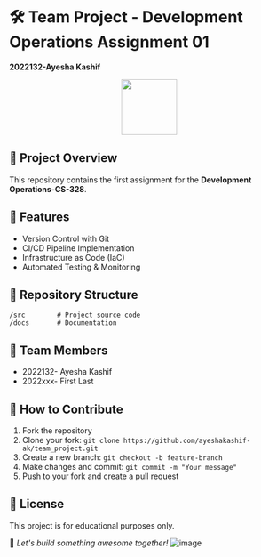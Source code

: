 # 🛠️ Team Project - Development Operations Assignment 01
**2022132-Ayesha Kashif**

<div id="header" align="center">
  <img src="https://media.giphy.com/media/M9gbBd9nbDrOTu1Mqx/giphy.gif" width="100"/>
</div>  

## 📌 Project Overview  
This repository contains the first assignment for the **Development Operations-CS-328**.

## 🚀 Features  
- Version Control with Git  
- CI/CD Pipeline Implementation  
- Infrastructure as Code (IaC)  
- Automated Testing & Monitoring  

## 📂 Repository Structure  
```
/src        # Project source code  
/docs       # Documentation  
```

## 👥 Team Members  
- 2022132- Ayesha Kashif  
- 2022xxx- First Last

## 📜 How to Contribute  
1. Fork the repository  
2. Clone your fork: `git clone https://github.com/ayeshakashif-ak/team_project.git`  
3. Create a new branch: `git checkout -b feature-branch`  
4. Make changes and commit: `git commit -m "Your message"`  
5. Push to your fork and create a pull request  

## 📄 License  
This project is for educational purposes only.  

🎯 *Let's build something awesome together!*
![image](https://github.com/user-attachments/assets/0ef51aa3-bf60-46be-820c-2d9bdc7c6b36)
